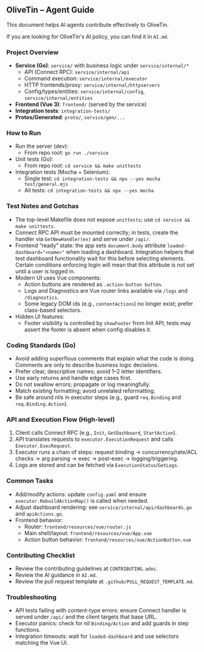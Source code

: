 ## OliveTin – Agent Guide

This document helps AI agents contribute effectively to OliveTin.

If you are looking for OliveTin's AI policy, you can find it in `AI.md`.

### Project Overview
- **Service (Go)**: `service/` with business logic under `service/internal/*`
  - API (Connect RPC): `service/internal/api`
  - Command execution: `service/internal/executor`
  - HTTP frontends/proxy: `service/internal/httpservers`
  - Config/types/entities: `service/internal/config`, `service/internal/entities`
- **Frontend (Vue 3)**: `frontend/` (served by the service)
- **Integration tests**: `integration-tests/`
- **Protos/Generated**: `proto/`, `service/gen/...`

### How to Run
- Run the server (dev):
  - From repo root: `go run ./service`
- Unit tests (Go):
  - From repo root: `cd service && make unittests`
- Integration tests (Mocha + Selenium):
  - Single test: `cd integration-tests && npx --yes mocha test/general.mjs`
  - All tests: `cd integration-tests && npx --yes mocha`

### Test Notes and Gotchas
- The top-level Makefile does not expose `unittests`; use `cd service && make unittests`.
- Connect RPC API must be mounted correctly; in tests, create the handler via `GetNewHandler(ex)` and serve under `/api/`.
- Frontend “ready” state: the app sets `document.body` attribute `loaded-dashboard="<name>"` when loading a dashboard. Integration helpers that test dashboard functionality  wait for this before selecting elements. Certain conditions enforcing login will mean that this attribute is not set until a user is logged in.
- Modern UI uses Vue components:
  - Action buttons are rendered as `.action-button button`.
  - Logs and Diagnostics are Vue router links available via `/logs` and `/diagnostics`.
  - Some legacy DOM ids (e.g., `contentActions`) no longer exist; prefer class-based selectors.
- Hidden UI features:
  - Footer visibility is controlled by `showFooter` from Init API; tests may assert the footer is absent when config disables it.

### Coding Standards (Go)
- Avoid adding superflous comments that explain what the code is doing. Comments are only to describe business logic decisions.
- Prefer clear, descriptive names; avoid 1–2 letter identifiers.
- Use early returns and handle edge cases first.
- Do not swallow errors; propagate or log meaningfully.
- Match existing formatting; avoid unrelated reformatting.
- Be safe around nils in executor steps (e.g., guard `req.Binding` and `req.Binding.Action`).

### API and Execution Flow (High-level)
1. Client calls Connect RPC (e.g., `Init`, `GetDashboard`, `StartAction`).
2. API translates requests to `executor.ExecutionRequest` and calls `Executor.ExecRequest`.
3. Executor runs a chain of steps: request binding → concurrency/rate/ACL checks → arg parsing → exec → post-exec → logging/triggering.
4. Logs are stored and can be fetched via `ExecutionStatus`/`GetLogs`.

### Common Tasks
- Add/modify actions: update `config.yaml` and ensure `executor.RebuildActionMap()` is called when needed.
- Adjust dashboard rendering: see `service/internal/api/dashboards.go` and `apiActions.go`.
- Frontend behavior:
  - Router: `frontend/resources/vue/router.js`
  - Main shell/layout: `frontend/resources/vue/App.vue`
  - Action button behavior: `frontend/resources/vue/ActionButton.vue`

### Contributing Checklist
- Review the contributing guidelines at `CONTRIBUTING.adoc`.
- Review the AI guidance in `AI.md`.
- Review the pull request template at `.github/PULL_REQUEST_TEMPLATE.md`. 

### Troubleshooting
- API tests failing with content-type errors: ensure Connect handler is served under `/api/` and the client targets that base URL.
- Executor panics: check for nil `Binding/Action` and add guards in step functions.
- Integration timeouts: wait for `loaded-dashboard` and use selectors matching the Vue UI.


